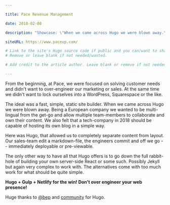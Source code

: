 ```yaml
---

title: Pace Revenue Management

date: 2018-02-08

description: "Showcase: \"When we came across Hugo we were blown away.\""

siteURL: https://www.paceup.com/

# Link to the site's Hugo source code if public and you can/want to share.
# Remove or leave blank if not needed/wanted.

# Add credit to the article author. Leave blank or remove if not needed/wanted.

---
```


From the beginning, at Pace, we were focused on solving customer needs and didn't want to over-engineer our marketing or sales. At the same time we didn't want to lock ourselves into a WordPress, Squarespace or the like.

The ideal was a fast, simple, static site builder. When we came across Hugo we were blown away. Being a European company we wanted to be multi-lingual from the get-go and allow multiple team-members to collaborate and own their content. We also felt that a tech-company in 2018 should be capable of hosting its own blog in a simple way.

Here was Hugo, that allowed us to completely separate content from layout. Our sales-team edit a markdown-file, the engineers commit and off we go -- immediately deployable or pre-viewable.

The only other way to have all that Hugo offers is to go down the full rabbit-hole of building your own server-side React or some such. Possibly Jekyll but again very complex to work with. The alternatives come with too much work for what should be quite simple.

**Hugo + Gulp + Netlify for the win! Don't over engineer your web presence!**

Huge thanks to [@bep](https://github.com/bep) and [community](https://discourse.gohugo.io/) for Hugo.
